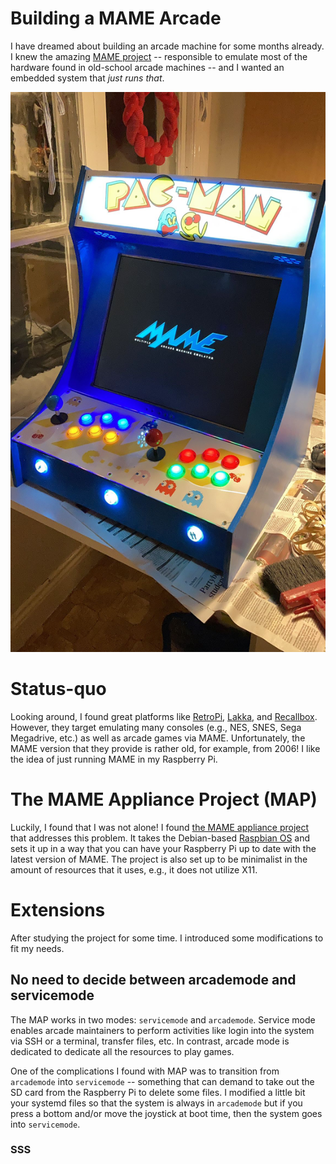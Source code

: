 # Building a MAME Arcade

I have dreamed about building an arcade machine for some months already. I knew
the amazing [MAME project](https://www.mamedev.org/) -- responsible to emulate
most of the hardware found in old-school arcade machines -- and I wanted an
embedded system that *just runs that*.

![ MAME Appliance Project !](https://raw.githubusercontent.com/alejandrorusso/mamearcade/main/map.jpeg)

# Status-quo
Looking around, I found great platforms like
[RetroPi](https://retropie.org.uk/), [Lakka](https://www.lakka.tv/), and
[Recallbox](https://www.recalbox.com/). However, they target emulating many
consoles (e.g., NES, SNES, Sega Megadrive, etc.) as well as arcade games via
MAME. Unfortunately, the MAME version that they provide is rather old, for
example, from 2006! I like the idea of just running MAME in my Raspberry Pi.

# The MAME Appliance Project (MAP)
Luckily, I found that I was not alone! I found [the MAME appliance
project](https://gist-github-com.translate.goog/sonicprod/f5a7bb10fb9ed1cc5124766831e120c4?_x_tr_sl=fr&_x_tr_tl=en&_x_tr_hl=fr)
that addresses this problem. It takes the Debian-based [Raspbian
OS](https://www.raspbian.org/) and sets it up in a way that you can have your
Raspberry Pi up to date with the latest version of MAME. The project is also set
up to be minimalist in the amount of resources that it uses, e.g., it does not
utilize X11.

# Extensions

After studying the project for some time. I introduced some modifications to fit
my needs.

## No need to decide between arcademode and servicemode

The MAP works in two modes: `servicemode` and `arcademode`. Service mode enables
arcade maintainers to perform activities like login into the system via SSH or a
terminal, transfer files, etc. In contrast, arcade mode is dedicated to dedicate
all the resources to play games.

One of the complications I found with MAP was to transition from `arcademode`
into `servicemode` -- something that can demand to take out the SD card from the
Raspberry Pi to delete some files. I modified a little bit your systemd files so
that the system is always in `arcademode` but if you press a bottom and/or move
the joystick at boot time, then the system goes into `servicemode`.

### SSS
